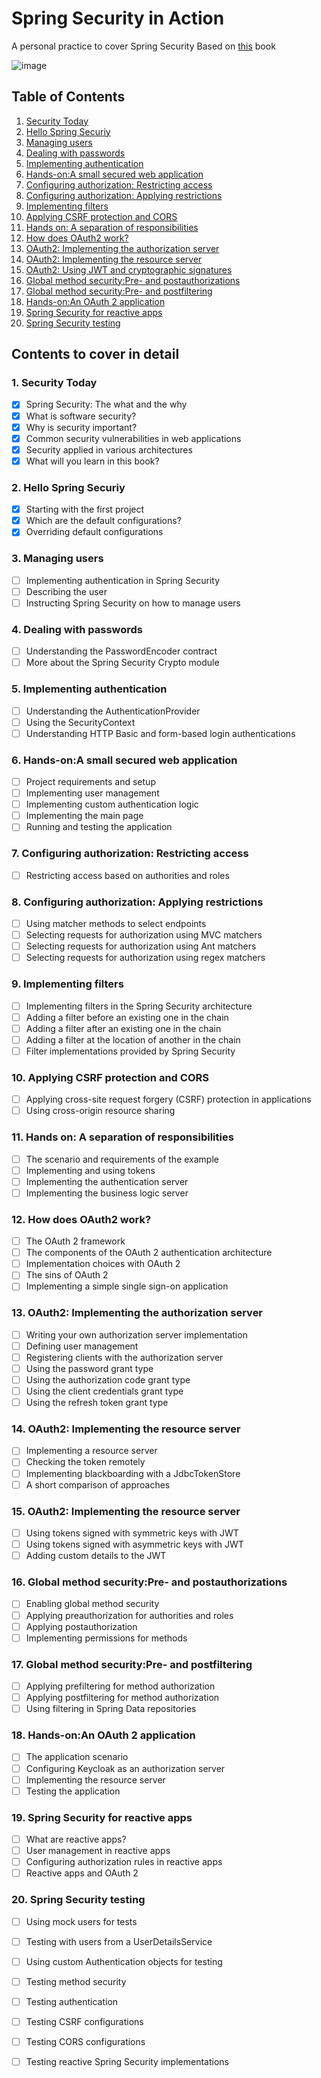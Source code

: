 # Spring Security in Action
A personal practice to cover Spring Security  Based on [this](https://www.amazon.com/Spring-Security-Action-Laurentiu-Spilca/dp/1617297739/ref=sr_1_1?crid=2060OOU6YFSIZ&keywords=Spring+Security+in+action&qid=1659789697&s=books&sprefix=spring+security+in+action%2Cstripbooks-intl-ship%2C274&sr=1-1) book

![image](https://img.fruugo.com/product/8/86/313921868_max.jpg)

## Table of Contents
1. [Security Today](#security_today)
2. [Hello Spring Securiy](#hello_spring_scurity)
3. [Managing users](#managing_users)
4. [Dealing with passwords](#dealing_with_passwords)
5. [Implementing authentication](#implementing_authentication)
6. [Hands-on:A small secured web application](#secured_web)
7. [Configuring authorization: Restricting access](#config_authorization)
8. [Configuring authorization: Applying restrictions](#config_authorization_applying)
9. [Implementing filters](#filters)
10. [Applying CSRF protection and CORS](#CSRF_CORS)
11. [Hands on: A separation of responsibilities](#separation)
12. [How does OAuth2 work?](#oauth)
13. [OAuth2: Implementing the authorization server](#authorization_server)
14. [OAuth2: Implementing the resource server](#resource_server)
15. [OAuth2: Using JWT and cryptographic signatures](#using_jwt)
16. [Global method security:Pre- and postauthorizations](#global_method_postauthorizations)
17. [Global method security:Pre- and postfiltering](#global_method_postfiltering)
18. [Hands-on:An OAuth 2 application](#oauth_application)
19. [Spring Security for reactive apps](#security_reactive)
20. [Spring Security testing](#security_testing)


## Contents to cover in detail
### 1. Security Today <a name="security_today"></a>
- [x] Spring Security: The what and the why
- [x] What is software security?
- [x] Why is security important?
- [x] Common security vulnerabilities in web applications
- [x] Security applied in various architectures
- [x] What will you learn in this book?
### 2. Hello Spring Securiy <a name="hello_spring_scurity"></a>
- [x] Starting with the first project
- [x] Which are the default configurations?
- [x] Overriding default configurations
### 3. Managing users  <a name="managing_users"></a>
- [ ] Implementing authentication in Spring Security
- [ ] Describing the user
- [ ] Instructing Spring Security on how to manage users
### 4. Dealing with passwords  <a name="dealing_with_passwords"></a>
- [ ] Understanding the PasswordEncoder contract 
- [ ] More about the Spring Security Crypto module 
### 5. Implementing authentication  <a name="implementing_authentication"></a>
- [ ] Understanding the AuthenticationProvider
- [ ] Using the SecurityContext
- [ ] Understanding HTTP Basic and form-based login authentications 
### 6. Hands-on:A small secured web application <a name="secured_web"></a>
- [ ] Project requirements and setup
- [ ] Implementing user management 
- [ ] Implementing custom authentication logic
- [ ] Implementing the main page 
- [ ] Running and testing the application 
### 7. Configuring authorization: Restricting access <a name="config_authorization"></a>
- [ ] Restricting access based on authorities and roles
### 8. Configuring authorization: Applying restrictions <a name="config_authorization_applying"></a>
- [ ] Using matcher methods to select endpoints 
- [ ] Selecting requests for authorization using MVC matchers 
- [ ] Selecting requests for authorization using Ant matchers
- [ ] Selecting requests for authorization using regex matchers 
### 9. Implementing filters <a name="filters"></a>
- [ ] Implementing filters in the Spring Security architecture 
- [ ] Adding a filter before an existing one in the chain 
- [ ] Adding a filter after an existing one in the chain 
- [ ] Adding a filter at the location of another in the chain 
- [ ] Filter implementations provided by Spring Security 
### 10. Applying CSRF protection and CORS <a name="CSRF_CORS"></a>
- [ ] Applying cross-site request forgery (CSRF) protection in applications  
- [ ] Using cross-origin resource sharing 
### 11. Hands on: A separation of responsibilities <a name="separation"></a>
- [ ] The scenario and requirements of the example 
- [ ] Implementing and using tokens 
- [ ] Implementing the authentication server 
- [ ] Implementing the business logic server
### 12. How does OAuth2 work? <a name="oauth"></a>
- [ ] The OAuth 2 framework 
- [ ] The components of the OAuth 2 authentication architecture
- [ ] Implementation choices with OAuth 2
- [ ] The sins of OAuth 2
- [ ] Implementing a simple single sign-on application
### 13. OAuth2: Implementing the authorization server <a name="authorization_server"></a>
- [ ] Writing your own authorization server implementation
- [ ] Defining user management 
- [ ] Registering clients with the authorization server 
- [ ] Using the password grant type
- [ ] Using the authorization code grant type
- [ ] Using the client credentials grant type
- [ ] Using the refresh token grant type
### 14. OAuth2: Implementing the resource server <a name="resource_server"></a>
- [ ] Implementing a resource server 
- [ ] Checking the token remotely 
- [ ] Implementing blackboarding with a JdbcTokenStore
- [ ] A short comparison of approaches 
### 15. OAuth2: Implementing the resource server <a name="using_jwt"></a>
- [ ] Using tokens signed with symmetric keys with JWT
- [ ] Using tokens signed with asymmetric keys with JWT 
- [ ] Adding custom details to the JWT 
### 16. Global method security:Pre- and postauthorizations <a name="global_method_postauthorizations"></a>
- [ ] Enabling global method security 
- [ ] Applying preauthorization for authorities and roles 
- [ ] Applying postauthorization 
- [ ] Implementing permissions for methods 
### 17. Global method security:Pre- and postfiltering <a name="global_method_postfiltering"></a>
- [ ] Applying prefiltering for method authorization
- [ ] Applying postfiltering for method authorization 
- [ ] Using filtering in Spring Data repositories
### 18. Hands-on:An OAuth 2 application <a name="oauth_application"></a>
- [ ] The application scenario
- [ ] Configuring Keycloak as an authorization server 
- [ ] Implementing the resource server 
- [ ] Testing the application
### 19. Spring Security for reactive apps <a name="security_reactive"></a>
- [ ] What are reactive apps? 
- [ ] User management in reactive apps 
- [ ] Configuring authorization rules in reactive apps 
- [ ] Reactive apps and OAuth 2
### 20. Spring Security testing <a name="security_testing"></a>
- [ ] Using mock users for tests
- [ ] Testing with users from a UserDetailsService 
- [ ] Using custom Authentication objects for testing 
- [ ] Testing method security 
- [ ] Testing authentication 
- [ ] Testing CSRF configurations
- [ ] Testing CORS configurations
- [ ] Testing reactive Spring Security implementations

